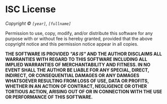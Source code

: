 # ISC License

*Copyright © `[year]`, `[fullname]`*

Permission to use, copy, modify, and/or distribute this software for any purpose with or without fee is hereby granted, provided that the above copyright notice and this permission notice appear in all copies.

**THE SOFTWARE IS PROVIDED *"AS IS"* AND THE AUTHOR DISCLAIMS ALL WARRANTIES WITH REGARD TO THIS SOFTWARE INCLUDING ALL IMPLIED WARRANTIES OF MERCHANTABILITY AND FITNESS. IN NO EVENT SHALL THE AUTHOR BE LIABLE FOR ANY SPECIAL, DIRECT, INDIRECT, OR CONSEQUENTIAL DAMAGES OR ANY DAMAGES WHATSOEVER RESULTING FROM LOSS OF USE, DATA OR PROFITS, WHETHER IN AN ACTION OF CONTRACT, NEGLIGENCE OR OTHER TORTIOUS ACTION, ARISING OUT OF OR IN CONNECTION WITH THE USE OR PERFORMANCE OF THIS SOFTWARE.**
